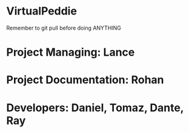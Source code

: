 # VirtualPeddie
Remember to git pull before doing ANYTHING
# Project Managing: Lance
# Project Documentation: Rohan
# Developers: Daniel, Tomaz, Dante, Ray

